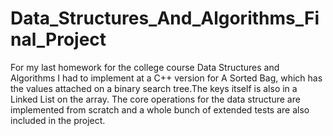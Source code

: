 # Data_Structures_And_Algorithms_Final_Project

For my last homework for the college course Data Structures and Algorithms I had to implement at a C++ version for A Sorted Bag, 
which has the values attached on a binary search tree.The keys itself is also in a Linked List on the array.
The core operations for the data structure are implemented from scratch and a whole bunch of extended tests are 
also included in the project.

